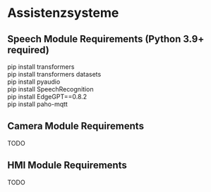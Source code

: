 # Assistenzsysteme

## Speech Module Requirements (Python 3.9+ required)
pip install transformers<br>
pip install transformers datasets<br>
pip install pyaudio<br>
pip install SpeechRecognition<br>
pip install EdgeGPT==0.8.2<br>
pip install paho-mqtt<br>


## Camera Module Requirements
TODO

## HMI Module Requirements
TODO
